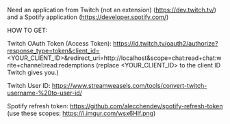 Need an application from Twitch (not an extension) (https://dev.twitch.tv/) and a Spotify application (https://developer.spotify.com/)

HOW TO GET:

Twitch OAuth Token (Access Token): https://id.twitch.tv/oauth2/authorize?response_type=token&client_id=<YOUR_CLIENT_ID>&redirect_uri=http://localhost&scope=chat:read+chat:write+channel:read:redemptions (replace <YOUR_CLIENT_ID> to the client ID Twitch gives you.)

Twitch User ID: https://www.streamweasels.com/tools/convert-twitch-username-%20to-user-id/

Spotify refresh token: https://github.com/alecchendev/spotify-refresh-token (use these scopes: https://i.imgur.com/wsx6Hlf.png)
